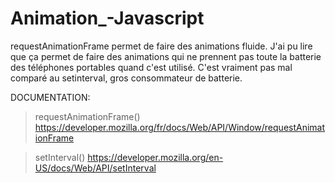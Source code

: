 ﻿# Animation_-Javascript
 
requestAnimationFrame permet de faire des animations fluide.
J'ai pu lire que ça permet de faire des animations qui ne prennent pas toute la batterie des téléphones portables quand c'est utilisé. C'est vraiment pas mal comparé au setinterval, gros consommateur de batterie.

DOCUMENTATION:

 > requestAnimationFrame()
 https://developer.mozilla.org/fr/docs/Web/API/Window/requestAnimationFrame

 > setInterval()
 https://developer.mozilla.org/en-US/docs/Web/API/setInterval
